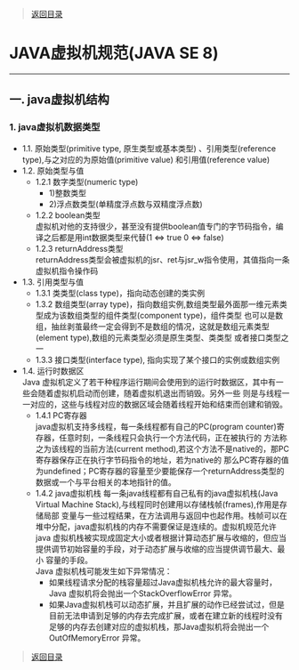 > [返回目录](https://github.com/Crab2died/jdepth)

#                                                    JAVA虚拟机规范(JAVA SE 8)
---
##  一. java虚拟机结构
### 1. java虚拟机数据类型
   - 1.1. 原始类型(primitive type, 原生类型或基本类型) 、引用类型(reference type),与之对应的为原始值(primitive value)
     和引用值(reference value)
   - 1.2. 原始类型与值
     - 1.2.1 数字类型(numeric type)
       - 1)整数类型
       - 2)浮点数类型(单精度浮点数与双精度浮点数) 
     - 1.2.2 boolean类型  
       虚拟机对他的支持很少，甚至没有提供boolean值专门的字节码指令，编译之后都是用int数据类型来代替(1 <=> true  0 <=> false)
     - 1.2.3 returnAddress类型  
       returnAddress类型会被虚拟机的jsr、ret与jsr_w指令使用，其值指向一条虚拟机指令操作码
   - 1.3. 引用类型与值    
     - 1.3.1 类类型(class type)，指向动态创建的类实例
     - 1.3.2 数组类型(array type)，指向数组实例,数组类型最外面那一维元素类型成为该数组类型的组件类型(component type)，组件类型
       也可以是数组，抽丝剥茧最终一定会得到不是数组的情况，这就是数组元素类型(element type),数组的元素类型必须是原生类型、类类型
       或者接口类型之一
     - 1.3.3 接口类型(interface type), 指向实现了某个接口的实例或数组实例
   - 1.4. 运行时数据区   
     Java 虚拟机定义了若干种程序运行期间会使用到的运行时数据区，其中有一些会随着虚拟机启动而创建，随着虚拟机退出而销毁。另外一些
     则是与线程一一对应的，这些与线程对应的数据区域会随着线程开始和结束而创建和销毁。  
     - 1.4.1 PC寄存器  
       java虚拟机支持多线程，每一条线程都有自己的PC(program counter)寄存器，任意时刻，一条线程只会执行一个方法代码，正在被执行的
       方法称之为该线程的当前方法(current method),若这个方法不是native的，那PC寄存器保存正在执行字节码指令的地址，若为native的
       那么PC寄存器的值为undefined；PC寄存器的容量至少要能保存一个returnAddress类型的数据或一个与平台相关的本地指针的值。
     - 1.4.2 java虚拟机栈
       每一条java线程都有自己私有的java虚拟机栈(Java Virtual Machine Stack),与线程同时创建用以存储栈帧(frames),作用是存储局部
       变量与一些过程结果，在方法调用与返回中也起作用。栈帧可以在堆中分配，java虚拟机栈的内存不需要保证是连续的。虚拟机规范允许java
       虚拟机栈被实现成固定大小或者根据计算动态扩展与收缩的，但应当提供调节初始容量的手段，对于动态扩展与收缩的应当提供调节最大、最小
       容量的手段。  
       Java 虚拟机栈可能发生如下异常情况：
       - 如果线程请求分配的栈容量超过Java虚拟机栈允许的最大容量时，Java 虚拟机将会抛出一个StackOverflowError 异常。
       - 如果Java虚拟机栈可以动态扩展，并且扩展的动作已经尝试过，但是目前无法申请到足够的内存去完成扩展，或者在建立新的线程时没有
         足够的内存去创建对应的虚拟机栈，那Java虚拟机将会抛出一个 OutOfMemoryError 异常。
   
   
   
   
> [返回目录](https://github.com/Crab2died/jdepth)